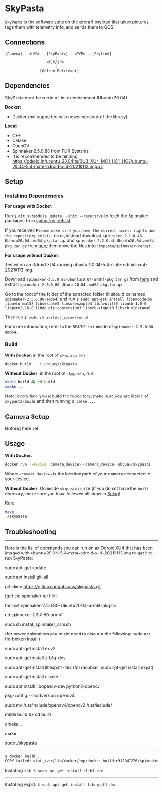 # SkyPasta

`SkyPasta` is the software suite on the aircraft payload that takes pictures, tags them with telemetry info, and sends them to GCS.

## Connections

```
[Camera]---<USB>---[SkyPasta]---<TCP>---[Skylink]
                       |
                   <TCP/IP>
                       |
                [Golden Retriever]
```


## Dependencies

SkyPasta must be run in a Linux environment (Ubuntu 20.04).

**Docker:**

- Docker (not supported with newer versions of the library)

**Local:**

- C++
- CMake
- OpenCV
- Spinnaker 2.5.0.80 from FLIR Systems
- It is recommended to be running https://odroid.in/ubuntu_20.04lts/XU3_XU4_MC1_HC1_HC2/ubuntu-20.04-5.4-mate-odroid-xu4-20210113.img.xz

## Setup

### Installing Dependencies

**For usage with Docker:**

Run `$ git submodule update --init --recursive` to fetch the Spinnaker packages from [spinnaker-rehost](https://gitlab.com/ubcuas/spinnaker-rehost/-/tree/43b03e4437f86cd919c6eb5ab4fac07eefca06b8).

If you received `Please make sure you have the correct access rights and the repository exists.` error, instead download `spinnaker-2.2.0.48-Ubuntu20.04-amd64-pkg.tar.gz` and `spinnaker-2.2.0.48-Ubuntu20.04-amd64-pkg.tar.gz` from [here](https://meta.box.lenovo.com/v/link/view/a1995795ffba47dbbe45771477319cc3) then move the files into `skypasta/spinnaker-rehost`.

**For usage without Docker:**

Tested on an Odroid XU4 running ubuntu-20.04-5.4-mate-odroid-xu4-20210113.img.

Download `spinnaker-2.5.0.80-Ubuntu20.04-armhf-pkg.tar.gz` from [here](https://meta.box.lenovo.com/v/link/view/a1995795ffba47dbbe45771477319cc3) and extract `spinnaker-2.5.0.80-Ubuntu20.04-amd64-pkg.tar.gz`.

Go to the root of the folder of the extracted folder (it should be named `spinnaker-2.5.0.80-amd64`) and run `$ sudo apt-get install libavcodec58 libavformat58 libswscale5 libswresample3 libavutil56 libusb-1.0-0 libpcre2-16-0 libdouble-conversion3 libxcb-xinput0 libxcb-xinerama0`

Then run `$ sudo sh install_spinnaker.sh`

For more information, refer to the `README.txt` inside of `spinnaker-2.5.0.80-amd64`.

### Build

**With Docker**: in the root of `skypasta` run

```bash
docker build . -t ubcuas/skypasta
```

**Without Docker**: in the root of `skypasta`, run

```bash
mkdir build && cd build
cmake ..
```

Note: every time you rebuild the repository, make sure you are inside of `skypasta/build` and then running `$ cmake ..`.

## Camera Setup

Nothing here yet.

## Usage

**With Docker**: 

```bash
docker run --device <camera_device>:<camera_device> ubcuas/skypasta
```
Where `<camera_device>` is the location path of your camera connected to your device.

**Without Docker**: Go inside `skypasta/build` (if you do not have the `build` directory, make sure you have followed all steps in [Setup](#Setup)).

Run:

```bash
make
./skypasta
```

## Troubleshooting

---
Here is the list of commands you can run on an Odroid XU4 that has been imaged with ubuntu-20.04-5.4-mate-odroid-xu4-20210113.img to get it to run SkyPasta:

sudo apt-get update

sudo apt install git-all

git clone https://gitlab.com/ubcuas/skypasta.git

[get the spinnaker tar file]

tar -xvf spinnaker-2.5.0.80-Ubuntu20.04-armhf-pkg.tar

cd spinnaker-2.5.0.80-armhf

sudo sh install_spinnaker_arm.sh

(for newer spinnakers you might need to also run the following: sudo apt --fix-broken install)

sudo apt-get install exiv2

sudo apt-get install zlib1g-dev

sudo apt-get install libexpat1-dev (for raspbian: sudo apt-get install expat)

sudo apt-get install cmake

sudo apt install libopencv-dev python3-opencv

pkg-config --modversion opencv4

sudo mv /usr/include/opencv4/opencv2 /usr/include/

mkdir build && cd build 

cmake .. 

make 

sudo ./skypasta 

---

```bash
$ docker build .
COPY failed: stat /var/lib/docker/tmp/docker-builder912847276/spinnaker-rehost/spinnaker-2.5.0.80-Ubuntu20.04-amd64-pkg.tar.gz: no such file or directory
```

Installing zlib:
`$ sudo apt-get install zlib1-dev`

---

Installing expat:
`$ sudo apt-get install libexpat1-dev`
